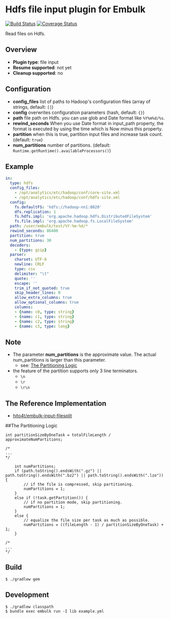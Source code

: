 # Hdfs file input plugin for Embulk
[![Build Status](https://travis-ci.org/civitaspo/embulk-input-hdfs.svg)](https://travis-ci.org/civitaspo/embulk-input-hdfs)
[![Coverage Status](https://coveralls.io/repos/civitaspo/embulk-input-hdfs/badge.svg?branch=master&service=github)](https://coveralls.io/github/civitaspo/embulk-input-hdfs?branch=master)

Read files on Hdfs.

## Overview

* **Plugin type**: file input
* **Resume supported**: not yet
* **Cleanup supported**: no

## Configuration

- **config_files** list of paths to Hadoop's configuration files (array of strings, default: `[]`)
- **config** overwrites configuration parameters (hash, default: `{}`)
- **path** file path on Hdfs. you can use glob and Date format like `%Y%m%d/%s`.
- **rewind_seconds** When you use Date format in input_path property, the format is executed by using the time which is Now minus this property.
- **partition** when this is true, partition input files and increase task count. (default: `true`)
- **num_partitions** number of partitions. (default: `Runtime.getRuntime().availableProcessors()`)

## Example

```yaml
in:
  type: hdfs
  config_files:
    - /opt/analytics/etc/hadoop/conf/core-site.xml
    - /opt/analytics/etc/hadoop/conf/hdfs-site.xml
  config:
    fs.defaultFS: 'hdfs://hadoop-nn1:8020'
    dfs.replication: 1
    fs.hdfs.impl: 'org.apache.hadoop.hdfs.DistributedFileSystem'
    fs.file.impl: 'org.apache.hadoop.fs.LocalFileSystem'
  path: /user/embulk/test/%Y-%m-%d/*
  rewind_seconds: 86400
  partition: true
  num_partitions: 30
  decoders:
    - {type: gzip}
  parser:
    charset: UTF-8
    newline: CRLF
    type: csv
    delimiter: "\t"
    quote: ''
    escape: ''
    trim_if_not_quoted: true
    skip_header_lines: 0
    allow_extra_columns: true
    allow_optional_columns: true
    columns:
    - {name: c0, type: string}
    - {name: c1, type: string}
    - {name: c2, type: string}
    - {name: c3, type: long}
```

## Note
- The parameter **num_partitions** is the approximate value. The actual num_partitions is larger than this parameter.
  - see: [The Partitioning Logic](#partition_logic)
- the feature of the partition supports only 3 line terminators.
  - `\n`
  - `\r`
  - `\r\n`

## The Reference Implementation
- [hito4t/embulk-input-filesplit](https://github.com/hito4t/embulk-input-filesplit)

##<a id="partition_logic">The Partitioning Logic</a>

```
int partitionSizeByOneTask = totalFileLength / approximateNumPartitions;

/*
...
*/

    int numPartitions;
    if (path.toString().endsWith(".gz") || path.toString().endsWith(".bz2") || path.toString().endsWith(".lzo")) {
        // if the file is compressed, skip partitioning.
        numPartitions = 1;
    }
    else if (!task.getPartition()) {
        // if no partition mode, skip partitioning.
        numPartitions = 1;
    } 
    else {
        // equalize the file size per task as much as possible.
        numPartitions = ((fileLength - 1) / partitionSizeByOneTask) + 1;
    }

/*
...
*/

```


## Build

```
$ ./gradlew gem
```

## Development

```
$ ./gradlew classpath
$ bundle exec embulk run -I lib example.yml
```